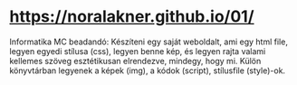 # https://noralakner.github.io/01/
Informatika MC beadandó: Készíteni egy saját weboldalt, ami egy html file, legyen egyedi stílusa (css), legyen benne kép, és legyen rajta valami kellemes szöveg esztétikusan elrendezve, mindegy, hogy mi. Külön könyvtárban legyenek a képek (img), a kódok (script), stílusfile (style)-ok.
